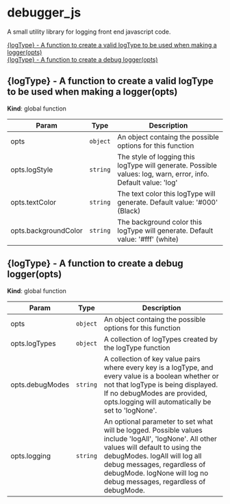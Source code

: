# debugger_js

A small utility library for logging front end javascript code.

<dl>
<dt><a href="#{logType} - A function to create a valid logType to be used when making a logger">{logType} - A function to create a valid logType to be used when making a logger(opts)</a></
dt>
<dd></dd>
<dt><a href="#{logType} - A function to create a debug logger">{logType} - A function to create a debug logger(opts)</a></dt>
<dd></dd>
</dl>

<a name="{logType} - A function to create a valid logType to be used when making a logger"></a>

## {logType} - A function to create a valid logType to be used when making a logger(opts)
**Kind**: global function

| Param | Type | Description |
| --- | --- | --- |
| opts | <code>object</code> | An object containg the possible options for this function |
| opts.logStyle | <code>string</code> | The style of logging this logType will generate. Possible values: log, warn, error, info. Default value: 'log' |
| opts.textColor | <code>string</code> | The text color this logType will generate. Default value: '#000' (Black) |
| opts.backgroundColor | <code>string</code> | The background color this logType will generate. Default value: '#fff' (white) |

<a name="{logType} - A function to create a debug logger"></a>

## {logType} - A function to create a debug logger(opts)
**Kind**: global function

| Param | Type | Description |
| --- | --- | --- |
| opts | <code>object</code> | An object containg the possible options for this function |
| opts.logTypes | <code>object</code> | A collection of logTypes created by the logType function |
| opts.debugModes | <code>string</code> | A collection of key value pairs where every key is a logType, and every value is a boolean whether or not that logType is being displayed. If no debugModes are provided, opts.logging will automatically be set to 'logNone'. |
| opts.logging | <code>string</code> | An optional parameter to set what will be logged. Possible values include 'logAll', 'logNone'. All other values will default to using the debugModes. logAll will log all debug messages, regardless of debugMode. logNone will log no debug messages, regardless of debugMode. |